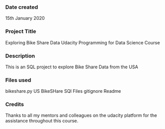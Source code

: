 ### Date created
15th January 2020

### Project Title
Exploring Bike Share Data Udacity Programming for Data Science Course

### Description
This is an SQL project to explore Bike Share Data from the USA

### Files used
bikeshare.py
US BikeSHare SQl Files
gitignore
Readme

### Credits
Thanks to all my mentors and colleagues on the udacity platform for the assistance throughout this course.
